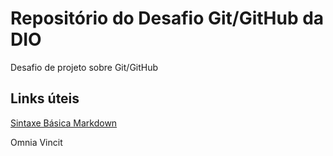 # Repositório do Desafio Git/GitHub da DIO
Desafio de projeto sobre Git/GitHub

##  Links úteis
[Sintaxe Básica Markdown](https://www.markdownguide.org/basic-syntax/) 

Omnia Vincit
